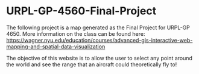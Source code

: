 # URPL-GP-4560-Final-Project

The following project is a map generated as the Final Project for URPL-GP 4650. More information on the class can be found here: https://wagner.nyu.edu/education/courses/advanced-gis-interactive-web-mapping-and-spatial-data-visualization

The objective of this website is to allow the user to select any point around the world and see the range that an aircraft could theoretically fly to!
